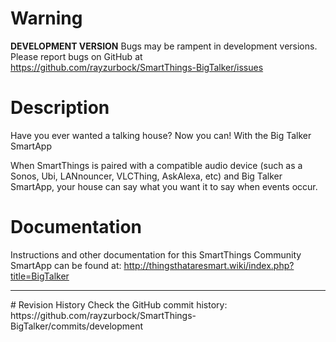 # Warning
**DEVELOPMENT VERSION**
Bugs may be rampent in development versions. <br />
Please report bugs on GitHub at https://github.com/rayzurbock/SmartThings-BigTalker/issues

# Description
Have you ever wanted a talking house? Now you can! With the Big Talker SmartApp

When SmartThings is paired with a compatible audio device (such as a Sonos, Ubi, LANnouncer, VLCThing, AskAlexa, etc) and Big Talker SmartApp, your house can say what you want it to say when events occur.

# Documentation
Instructions and other documentation for this SmartThings Community SmartApp can be found at:
http://thingsthataresmart.wiki/index.php?title=BigTalker

<hr>
# Revision History
Check the GitHub commit history: https://github.com/rayzurbock/SmartThings-BigTalker/commits/development
